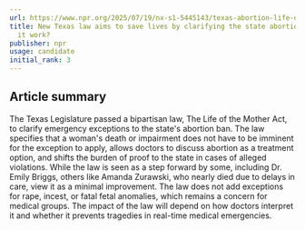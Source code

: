 ```yaml
---
url: https://www.npr.org/2025/07/19/nx-s1-5445143/texas-abortion-life-of-mother
title: New Texas law aims to save lives by clarifying the state abortion ban. Will
  it work?
publisher: npr
usage: candidate
initial_rank: 3
---
```

## Article summary
The Texas Legislature passed a bipartisan law, The Life of the Mother Act, to clarify emergency exceptions to the state's abortion ban. The law specifies that a woman's death or impairment does not have to be imminent for the exception to apply, allows doctors to discuss abortion as a treatment option, and shifts the burden of proof to the state in cases of alleged violations. While the law is seen as a step forward by some, including Dr. Emily Briggs, others like Amanda Zurawski, who nearly died due to delays in care, view it as a minimal improvement. The law does not add exceptions for rape, incest, or fatal fetal anomalies, which remains a concern for medical groups. The impact of the law will depend on how doctors interpret it and whether it prevents tragedies in real-time medical emergencies.
